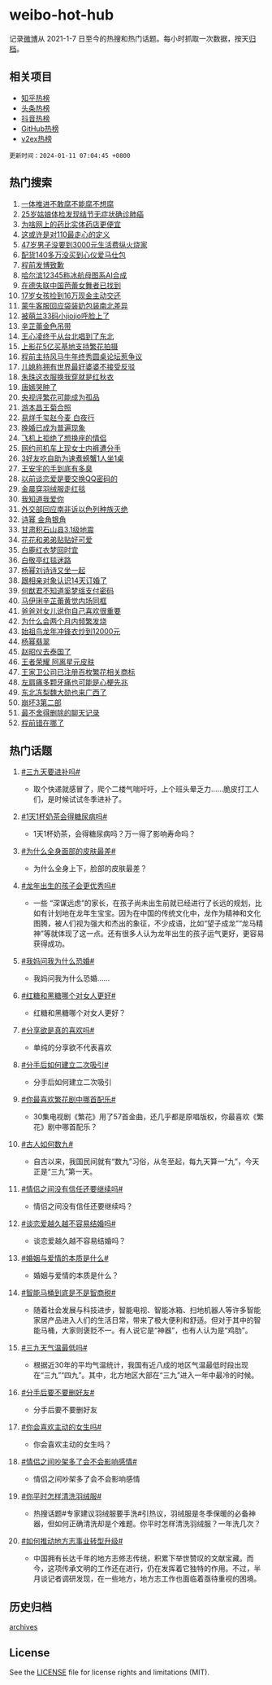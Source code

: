 # weibo-hot-hub

记录[微博](https://www.weibo.com)从 2021-1-7 日至今的热搜和热门话题。每小时抓取一次数据，按天[归档](archives)。

## 相关项目

- [知乎热榜](https://github.com/lonnyzhang423/zhihu-hot-hub)
- [头条热榜](https://github.com/lonnyzhang423/toutiao-hot-hub)
- [抖音热榜](https://github.com/lonnyzhang423/douyin-hot-hub)
- [GitHub热榜](https://github.com/lonnyzhang423/github-hot-hub)
- [v2ex热榜](https://github.com/lonnyzhang423/v2ex-hot-hub)


`更新时间：2024-01-11 07:04:45 +0800`

## 热门搜索

1. [一体推进不敢腐不能腐不想腐](https://m.weibo.cn/search?containerid=100103type%3D1%26t%3D10%26q%3D%23%E4%B8%80%E4%BD%93%E6%8E%A8%E8%BF%9B%E4%B8%8D%E6%95%A2%E8%85%90%E4%B8%8D%E8%83%BD%E8%85%90%E4%B8%8D%E6%83%B3%E8%85%90%23&stream_entry_id=51&isnewpage=1&extparam=seat%3D1%26q%3D%2523%25E4%25B8%2580%25E4%25BD%2593%25E6%258E%25A8%25E8%25BF%259B%25E4%25B8%258D%25E6%2595%25A2%25E8%2585%2590%25E4%25B8%258D%25E8%2583%25BD%25E8%2585%2590%25E4%25B8%258D%25E6%2583%25B3%25E8%2585%2590%2523%26cate%3D10103%26c_type%3D51%26stream_entry_id%3D51%26dgr%3D0%26pos%3D0%26filter_type%3Drealtimehot%26display_time%3D1704927884%26pre_seqid%3D1704927884069020861126)
1. [25岁姑娘体检发现结节无症状确诊肺癌](https://m.weibo.cn/search?containerid=100103type%3D1%26t%3D10%26q%3D%2325%E5%B2%81%E5%A7%91%E5%A8%98%E4%BD%93%E6%A3%80%E5%8F%91%E7%8E%B0%E7%BB%93%E8%8A%82%E6%97%A0%E7%97%87%E7%8A%B6%E7%A1%AE%E8%AF%8A%E8%82%BA%E7%99%8C%23&stream_entry_id=31&isnewpage=1&extparam=seat%3D1%26band_rank%3D1%26stream_entry_id%3D31%26pos%3D0%26lcate%3D5001%26realpos%3D1%26cate%3D5001%26q%3D%252325%25E5%25B2%2581%25E5%25A7%2591%25E5%25A8%2598%25E4%25BD%2593%25E6%25A3%2580%25E5%258F%2591%25E7%258E%25B0%25E7%25BB%2593%25E8%258A%2582%25E6%2597%25A0%25E7%2597%2587%25E7%258A%25B6%25E7%25A1%25AE%25E8%25AF%258A%25E8%2582%25BA%25E7%2599%258C%2523%26flag%3D2%26dgr%3D0%26c_type%3D31%26filter_type%3Drealtimehot%26display_time%3D1704927884%26pre_seqid%3D1704927884069020861126)
1. [为啥网上的药比实体药店更便宜](https://m.weibo.cn/search?containerid=100103type%3D1%26t%3D10%26q%3D%23%E4%B8%BA%E5%95%A5%E7%BD%91%E4%B8%8A%E7%9A%84%E8%8D%AF%E6%AF%94%E5%AE%9E%E4%BD%93%E8%8D%AF%E5%BA%97%E6%9B%B4%E4%BE%BF%E5%AE%9C%23&stream_entry_id=31&isnewpage=1&extparam=seat%3D1%26band_rank%3D2%26stream_entry_id%3D31%26pos%3D1%26lcate%3D5001%26realpos%3D2%26cate%3D5001%26q%3D%2523%25E4%25B8%25BA%25E5%2595%25A5%25E7%25BD%2591%25E4%25B8%258A%25E7%259A%2584%25E8%258D%25AF%25E6%25AF%2594%25E5%25AE%259E%25E4%25BD%2593%25E8%258D%25AF%25E5%25BA%2597%25E6%259B%25B4%25E4%25BE%25BF%25E5%25AE%259C%2523%26flag%3D2%26dgr%3D0%26c_type%3D31%26filter_type%3Drealtimehot%26display_time%3D1704927884%26pre_seqid%3D1704927884069020861126)
1. [这或许是对110最走心的定义](https://m.weibo.cn/search?containerid=100103type%3D1%26t%3D10%26q%3D%23%E8%BF%99%E6%88%96%E8%AE%B8%E6%98%AF%E5%AF%B9110%E6%9C%80%E8%B5%B0%E5%BF%83%E7%9A%84%E5%AE%9A%E4%B9%89%23&stream_entry_id=31&isnewpage=1&extparam=seat%3D1%26band_rank%3D3%26stream_entry_id%3D31%26pos%3D2%26lcate%3D5001%26realpos%3D3%26cate%3D5001%26q%3D%2523%25E8%25BF%2599%25E6%2588%2596%25E8%25AE%25B8%25E6%2598%25AF%25E5%25AF%25B9110%25E6%259C%2580%25E8%25B5%25B0%25E5%25BF%2583%25E7%259A%2584%25E5%25AE%259A%25E4%25B9%2589%2523%26flag%3D0%26dgr%3D0%26c_type%3D31%26filter_type%3Drealtimehot%26display_time%3D1704927884%26pre_seqid%3D1704927884069020861126)
1. [47岁男子没要到3000元生活费纵火烧家](https://m.weibo.cn/search?containerid=100103type%3D1%26t%3D10%26q%3D%2347%E5%B2%81%E7%94%B7%E5%AD%90%E6%B2%A1%E8%A6%81%E5%88%B03000%E5%85%83%E7%94%9F%E6%B4%BB%E8%B4%B9%E7%BA%B5%E7%81%AB%E7%83%A7%E5%AE%B6%23&stream_entry_id=31&isnewpage=1&extparam=seat%3D1%26band_rank%3D4%26stream_entry_id%3D31%26pos%3D3%26lcate%3D5001%26realpos%3D4%26cate%3D5001%26q%3D%252347%25E5%25B2%2581%25E7%2594%25B7%25E5%25AD%2590%25E6%25B2%25A1%25E8%25A6%2581%25E5%2588%25B03000%25E5%2585%2583%25E7%2594%259F%25E6%25B4%25BB%25E8%25B4%25B9%25E7%25BA%25B5%25E7%2581%25AB%25E7%2583%25A7%25E5%25AE%25B6%2523%26flag%3D2%26dgr%3D0%26c_type%3D31%26filter_type%3Drealtimehot%26display_time%3D1704927884%26pre_seqid%3D1704927884069020861126)
1. [配货140多万没买到心仪爱马仕包](https://m.weibo.cn/search?containerid=100103type%3D1%26t%3D10%26q%3D%23%E9%85%8D%E8%B4%A7140%E5%A4%9A%E4%B8%87%E6%B2%A1%E4%B9%B0%E5%88%B0%E5%BF%83%E4%BB%AA%E7%88%B1%E9%A9%AC%E4%BB%95%E5%8C%85%23&stream_entry_id=31&isnewpage=1&extparam=seat%3D1%26band_rank%3D5%26stream_entry_id%3D31%26pos%3D4%26lcate%3D5001%26realpos%3D5%26cate%3D5001%26q%3D%2523%25E9%2585%258D%25E8%25B4%25A7140%25E5%25A4%259A%25E4%25B8%2587%25E6%25B2%25A1%25E4%25B9%25B0%25E5%2588%25B0%25E5%25BF%2583%25E4%25BB%25AA%25E7%2588%25B1%25E9%25A9%25AC%25E4%25BB%2595%25E5%258C%2585%2523%26flag%3D2%26dgr%3D0%26c_type%3D31%26filter_type%3Drealtimehot%26display_time%3D1704927884%26pre_seqid%3D1704927884069020861126)
1. [程前发博致歉](https://m.weibo.cn/search?containerid=100103type%3D1%26t%3D10%26q%3D%23%E7%A8%8B%E5%89%8D%E5%8F%91%E5%8D%9A%E8%87%B4%E6%AD%89%23&stream_entry_id=31&isnewpage=1&extparam=seat%3D1%26band_rank%3D6%26stream_entry_id%3D31%26pos%3D5%26lcate%3D5001%26realpos%3D6%26cate%3D5001%26q%3D%2523%25E7%25A8%258B%25E5%2589%258D%25E5%258F%2591%25E5%258D%259A%25E8%2587%25B4%25E6%25AD%2589%2523%26flag%3D2%26dgr%3D0%26c_type%3D31%26filter_type%3Drealtimehot%26display_time%3D1704927884%26pre_seqid%3D1704927884069020861126)
1. [哈尔滨12345称冰航母图系AI合成](https://m.weibo.cn/search?containerid=100103type%3D1%26t%3D10%26q%3D%23%E5%93%88%E5%B0%94%E6%BB%A812345%E7%A7%B0%E5%86%B0%E8%88%AA%E6%AF%8D%E5%9B%BE%E7%B3%BBAI%E5%90%88%E6%88%90%23&stream_entry_id=31&isnewpage=1&extparam=seat%3D1%26band_rank%3D7%26is_ad_pos%3D1%26pos%3D6%26lcate%3D5001%26c_type%3D31%26cate%3D5001%26adid%3D218612%26stream_entry_id%3D31%26dgr%3D0%26q%3D%2523%25E5%2593%2588%25E5%25B0%2594%25E6%25BB%25A812345%25E7%25A7%25B0%25E5%2586%25B0%25E8%2588%25AA%25E6%25AF%258D%25E5%259B%25BE%25E7%25B3%25BBAI%25E5%2590%2588%25E6%2588%2590%2523%26filter_type%3Drealtimehot%26display_time%3D1704927884%26pre_seqid%3D1704927884069020861126)
1. [在德失联中国芭蕾女舞者已找到](https://m.weibo.cn/search?containerid=100103type%3D1%26t%3D10%26q%3D%23%E5%9C%A8%E5%BE%B7%E5%A4%B1%E8%81%94%E4%B8%AD%E5%9B%BD%E8%8A%AD%E8%95%BE%E5%A5%B3%E8%88%9E%E8%80%85%E5%B7%B2%E6%89%BE%E5%88%B0%23&stream_entry_id=31&isnewpage=1&extparam=seat%3D1%26band_rank%3D7%26stream_entry_id%3D31%26pos%3D7%26lcate%3D5001%26realpos%3D7%26cate%3D5001%26q%3D%2523%25E5%259C%25A8%25E5%25BE%25B7%25E5%25A4%25B1%25E8%2581%2594%25E4%25B8%25AD%25E5%259B%25BD%25E8%258A%25AD%25E8%2595%25BE%25E5%25A5%25B3%25E8%2588%259E%25E8%2580%2585%25E5%25B7%25B2%25E6%2589%25BE%25E5%2588%25B0%2523%26flag%3D2%26dgr%3D0%26c_type%3D31%26filter_type%3Drealtimehot%26display_time%3D1704927884%26pre_seqid%3D1704927884069020861126)
1. [17岁女孩捡到16万现金主动交还](https://m.weibo.cn/search?containerid=100103type%3D1%26t%3D10%26q%3D%2317%E5%B2%81%E5%A5%B3%E5%AD%A9%E6%8D%A1%E5%88%B016%E4%B8%87%E7%8E%B0%E9%87%91%E4%B8%BB%E5%8A%A8%E4%BA%A4%E8%BF%98%23&stream_entry_id=31&isnewpage=1&extparam=seat%3D1%26band_rank%3D8%26stream_entry_id%3D31%26pos%3D8%26lcate%3D5001%26realpos%3D8%26cate%3D5001%26q%3D%252317%25E5%25B2%2581%25E5%25A5%25B3%25E5%25AD%25A9%25E6%258D%25A1%25E5%2588%25B016%25E4%25B8%2587%25E7%258E%25B0%25E9%2587%2591%25E4%25B8%25BB%25E5%258A%25A8%25E4%25BA%25A4%25E8%25BF%2598%2523%26flag%3D32768%26dgr%3D0%26c_type%3D31%26filter_type%3Drealtimehot%26display_time%3D1704927884%26pre_seqid%3D1704927884069020861126)
1. [蒙牛客服回应袋装奶包装南北差异](https://m.weibo.cn/search?containerid=100103type%3D1%26t%3D10%26q%3D%23%E8%92%99%E7%89%9B%E5%AE%A2%E6%9C%8D%E5%9B%9E%E5%BA%94%E8%A2%8B%E8%A3%85%E5%A5%B6%E5%8C%85%E8%A3%85%E5%8D%97%E5%8C%97%E5%B7%AE%E5%BC%82%23&stream_entry_id=31&isnewpage=1&extparam=seat%3D1%26band_rank%3D9%26stream_entry_id%3D31%26pos%3D9%26lcate%3D5001%26realpos%3D9%26cate%3D5001%26q%3D%2523%25E8%2592%2599%25E7%2589%259B%25E5%25AE%25A2%25E6%259C%258D%25E5%259B%259E%25E5%25BA%2594%25E8%25A2%258B%25E8%25A3%2585%25E5%25A5%25B6%25E5%258C%2585%25E8%25A3%2585%25E5%258D%2597%25E5%258C%2597%25E5%25B7%25AE%25E5%25BC%2582%2523%26flag%3D2%26dgr%3D0%26c_type%3D31%26filter_type%3Drealtimehot%26display_time%3D1704927884%26pre_seqid%3D1704927884069020861126)
1. [被萌兰33码小jiojio呼脸上了](https://m.weibo.cn/search?containerid=100103type%3D1%26t%3D10%26q%3D%23%E8%A2%AB%E8%90%8C%E5%85%B033%E7%A0%81%E5%B0%8Fjiojio%E5%91%BC%E8%84%B8%E4%B8%8A%E4%BA%86%23&stream_entry_id=31&isnewpage=1&extparam=seat%3D1%26band_rank%3D10%26stream_entry_id%3D31%26pos%3D10%26lcate%3D5001%26realpos%3D10%26cate%3D5001%26q%3D%2523%25E8%25A2%25AB%25E8%2590%258C%25E5%2585%25B033%25E7%25A0%2581%25E5%25B0%258Fjiojio%25E5%2591%25BC%25E8%2584%25B8%25E4%25B8%258A%25E4%25BA%2586%2523%26flag%3D32768%26dgr%3D0%26c_type%3D31%26filter_type%3Drealtimehot%26display_time%3D1704927884%26pre_seqid%3D1704927884069020861126)
1. [辛芷蕾金色吊带](https://m.weibo.cn/search?containerid=100103type%3D1%26t%3D10%26q%3D%23%E8%BE%9B%E8%8A%B7%E8%95%BE%E9%87%91%E8%89%B2%E5%90%8A%E5%B8%A6%23&stream_entry_id=31&isnewpage=1&extparam=seat%3D1%26band_rank%3D11%26stream_entry_id%3D31%26pos%3D11%26lcate%3D5001%26realpos%3D11%26cate%3D5001%26q%3D%2523%25E8%25BE%259B%25E8%258A%25B7%25E8%2595%25BE%25E9%2587%2591%25E8%2589%25B2%25E5%2590%258A%25E5%25B8%25A6%2523%26flag%3D2%26dgr%3D0%26c_type%3D31%26filter_type%3Drealtimehot%26display_time%3D1704927884%26pre_seqid%3D1704927884069020861126)
1. [王心凌终于从台北唱到了东北](https://m.weibo.cn/search?containerid=100103type%3D1%26t%3D10%26q%3D%23%E7%8E%8B%E5%BF%83%E5%87%8C%E7%BB%88%E4%BA%8E%E4%BB%8E%E5%8F%B0%E5%8C%97%E5%94%B1%E5%88%B0%E4%BA%86%E4%B8%9C%E5%8C%97%23&stream_entry_id=31&isnewpage=1&extparam=seat%3D1%26band_rank%3D12%26stream_entry_id%3D31%26pos%3D12%26lcate%3D5001%26realpos%3D12%26cate%3D5001%26q%3D%2523%25E7%258E%258B%25E5%25BF%2583%25E5%2587%258C%25E7%25BB%2588%25E4%25BA%258E%25E4%25BB%258E%25E5%258F%25B0%25E5%258C%2597%25E5%2594%25B1%25E5%2588%25B0%25E4%25BA%2586%25E4%25B8%259C%25E5%258C%2597%2523%26flag%3D2%26dgr%3D0%26c_type%3D31%26filter_type%3Drealtimehot%26display_time%3D1704927884%26pre_seqid%3D1704927884069020861126)
1. [上影花5亿买基地支持繁花拍摄](https://m.weibo.cn/search?containerid=100103type%3D1%26t%3D10%26q%3D%23%E4%B8%8A%E5%BD%B1%E8%8A%B15%E4%BA%BF%E4%B9%B0%E5%9F%BA%E5%9C%B0%E6%94%AF%E6%8C%81%E7%B9%81%E8%8A%B1%E6%8B%8D%E6%91%84%23&stream_entry_id=31&isnewpage=1&extparam=seat%3D1%26band_rank%3D13%26stream_entry_id%3D31%26pos%3D13%26lcate%3D5001%26realpos%3D13%26cate%3D5001%26q%3D%2523%25E4%25B8%258A%25E5%25BD%25B1%25E8%258A%25B15%25E4%25BA%25BF%25E4%25B9%25B0%25E5%259F%25BA%25E5%259C%25B0%25E6%2594%25AF%25E6%258C%2581%25E7%25B9%2581%25E8%258A%25B1%25E6%258B%258D%25E6%2591%2584%2523%26flag%3D2%26dgr%3D0%26c_type%3D31%26filter_type%3Drealtimehot%26display_time%3D1704927884%26pre_seqid%3D1704927884069020861126)
1. [程前主持风马牛年终秀圆桌论坛惹争议](https://m.weibo.cn/search?containerid=100103type%3D1%26t%3D10%26q%3D%23%E7%A8%8B%E5%89%8D%E4%B8%BB%E6%8C%81%E9%A3%8E%E9%A9%AC%E7%89%9B%E5%B9%B4%E7%BB%88%E7%A7%80%E5%9C%86%E6%A1%8C%E8%AE%BA%E5%9D%9B%E6%83%B9%E4%BA%89%E8%AE%AE%23&stream_entry_id=31&isnewpage=1&extparam=seat%3D1%26band_rank%3D14%26stream_entry_id%3D31%26pos%3D14%26lcate%3D5001%26realpos%3D14%26cate%3D5001%26q%3D%2523%25E7%25A8%258B%25E5%2589%258D%25E4%25B8%25BB%25E6%258C%2581%25E9%25A3%258E%25E9%25A9%25AC%25E7%2589%259B%25E5%25B9%25B4%25E7%25BB%2588%25E7%25A7%2580%25E5%259C%2586%25E6%25A1%258C%25E8%25AE%25BA%25E5%259D%259B%25E6%2583%25B9%25E4%25BA%2589%25E8%25AE%25AE%2523%26flag%3D0%26dgr%3D0%26c_type%3D31%26filter_type%3Drealtimehot%26display_time%3D1704927884%26pre_seqid%3D1704927884069020861126)
1. [儿媳称拥有世界最好婆婆不接受反驳](https://m.weibo.cn/search?containerid=100103type%3D1%26t%3D10%26q%3D%23%E5%84%BF%E5%AA%B3%E7%A7%B0%E6%8B%A5%E6%9C%89%E4%B8%96%E7%95%8C%E6%9C%80%E5%A5%BD%E5%A9%86%E5%A9%86%E4%B8%8D%E6%8E%A5%E5%8F%97%E5%8F%8D%E9%A9%B3%23&stream_entry_id=31&isnewpage=1&extparam=seat%3D1%26band_rank%3D15%26stream_entry_id%3D31%26pos%3D15%26lcate%3D5001%26realpos%3D15%26cate%3D5001%26q%3D%2523%25E5%2584%25BF%25E5%25AA%25B3%25E7%25A7%25B0%25E6%258B%25A5%25E6%259C%2589%25E4%25B8%2596%25E7%2595%258C%25E6%259C%2580%25E5%25A5%25BD%25E5%25A9%2586%25E5%25A9%2586%25E4%25B8%258D%25E6%258E%25A5%25E5%258F%2597%25E5%258F%258D%25E9%25A9%25B3%2523%26flag%3D0%26dgr%3D0%26c_type%3D31%26filter_type%3Drealtimehot%26display_time%3D1704927884%26pre_seqid%3D1704927884069020861126)
1. [朱珠这衣服换我穿就是红秋衣](https://m.weibo.cn/search?containerid=100103type%3D1%26t%3D10%26q%3D%E6%9C%B1%E7%8F%A0%E8%BF%99%E8%A1%A3%E6%9C%8D%E6%8D%A2%E6%88%91%E7%A9%BF%E5%B0%B1%E6%98%AF%E7%BA%A2%E7%A7%8B%E8%A1%A3&stream_entry_id=31&isnewpage=1&extparam=seat%3D1%26band_rank%3D16%26stream_entry_id%3D31%26pos%3D16%26lcate%3D5001%26realpos%3D16%26cate%3D5001%26q%3D%25E6%259C%25B1%25E7%258F%25A0%25E8%25BF%2599%25E8%25A1%25A3%25E6%259C%258D%25E6%258D%25A2%25E6%2588%2591%25E7%25A9%25BF%25E5%25B0%25B1%25E6%2598%25AF%25E7%25BA%25A2%25E7%25A7%258B%25E8%25A1%25A3%26flag%3D2%26dgr%3D0%26c_type%3D31%26filter_type%3Drealtimehot%26display_time%3D1704927884%26pre_seqid%3D1704927884069020861126)
1. [唐嫣哭肿了](https://m.weibo.cn/search?containerid=100103type%3D1%26t%3D10%26q%3D%23%E5%94%90%E5%AB%A3%E5%93%AD%E8%82%BF%E4%BA%86%23&stream_entry_id=31&isnewpage=1&extparam=seat%3D1%26band_rank%3D17%26stream_entry_id%3D31%26pos%3D17%26lcate%3D5001%26realpos%3D17%26cate%3D5001%26q%3D%2523%25E5%2594%2590%25E5%25AB%25A3%25E5%2593%25AD%25E8%2582%25BF%25E4%25BA%2586%2523%26flag%3D0%26dgr%3D0%26c_type%3D31%26filter_type%3Drealtimehot%26display_time%3D1704927884%26pre_seqid%3D1704927884069020861126)
1. [央视评繁花可能成为孤品](https://m.weibo.cn/search?containerid=100103type%3D1%26t%3D10%26q%3D%23%E5%A4%AE%E8%A7%86%E8%AF%84%E7%B9%81%E8%8A%B1%E5%8F%AF%E8%83%BD%E6%88%90%E4%B8%BA%E5%AD%A4%E5%93%81%23&stream_entry_id=31&isnewpage=1&extparam=seat%3D1%26band_rank%3D18%26stream_entry_id%3D31%26pos%3D18%26lcate%3D5001%26realpos%3D18%26cate%3D5001%26q%3D%2523%25E5%25A4%25AE%25E8%25A7%2586%25E8%25AF%2584%25E7%25B9%2581%25E8%258A%25B1%25E5%258F%25AF%25E8%2583%25BD%25E6%2588%2590%25E4%25B8%25BA%25E5%25AD%25A4%25E5%2593%2581%2523%26flag%3D0%26dgr%3D0%26c_type%3D31%26filter_type%3Drealtimehot%26display_time%3D1704927884%26pre_seqid%3D1704927884069020861126)
1. [游本昌王菊合照](https://m.weibo.cn/search?containerid=100103type%3D1%26t%3D10%26q%3D%23%E6%B8%B8%E6%9C%AC%E6%98%8C%E7%8E%8B%E8%8F%8A%E5%90%88%E7%85%A7%23&stream_entry_id=31&isnewpage=1&extparam=seat%3D1%26band_rank%3D19%26stream_entry_id%3D31%26pos%3D19%26lcate%3D5001%26realpos%3D19%26cate%3D5001%26q%3D%2523%25E6%25B8%25B8%25E6%259C%25AC%25E6%2598%258C%25E7%258E%258B%25E8%258F%258A%25E5%2590%2588%25E7%2585%25A7%2523%26flag%3D0%26dgr%3D0%26c_type%3D31%26filter_type%3Drealtimehot%26display_time%3D1704927884%26pre_seqid%3D1704927884069020861126)
1. [易烊千玺赵今麦 白夜行](https://m.weibo.cn/search?containerid=100103type%3D1%26t%3D10%26q%3D%E6%98%93%E7%83%8A%E5%8D%83%E7%8E%BA%E8%B5%B5%E4%BB%8A%E9%BA%A6+%E7%99%BD%E5%A4%9C%E8%A1%8C&stream_entry_id=31&isnewpage=1&extparam=seat%3D1%26band_rank%3D20%26stream_entry_id%3D31%26pos%3D20%26lcate%3D5001%26realpos%3D20%26cate%3D5001%26q%3D%25E6%2598%2593%25E7%2583%258A%25E5%258D%2583%25E7%258E%25BA%25E8%25B5%25B5%25E4%25BB%258A%25E9%25BA%25A6%2520%25E7%2599%25BD%25E5%25A4%259C%25E8%25A1%258C%26flag%3D0%26dgr%3D0%26c_type%3D31%26filter_type%3Drealtimehot%26display_time%3D1704927884%26pre_seqid%3D1704927884069020861126)
1. [晚婚已成为普遍现象](https://m.weibo.cn/search?containerid=100103type%3D1%26t%3D10%26q%3D%23%E6%99%9A%E5%A9%9A%E5%B7%B2%E6%88%90%E4%B8%BA%E6%99%AE%E9%81%8D%E7%8E%B0%E8%B1%A1%23&stream_entry_id=31&isnewpage=1&extparam=seat%3D1%26band_rank%3D21%26stream_entry_id%3D31%26pos%3D21%26lcate%3D5001%26realpos%3D21%26cate%3D5001%26q%3D%2523%25E6%2599%259A%25E5%25A9%259A%25E5%25B7%25B2%25E6%2588%2590%25E4%25B8%25BA%25E6%2599%25AE%25E9%2581%258D%25E7%258E%25B0%25E8%25B1%25A1%2523%26flag%3D2%26dgr%3D0%26c_type%3D31%26filter_type%3Drealtimehot%26display_time%3D1704927884%26pre_seqid%3D1704927884069020861126)
1. [飞机上拒绝了想换座的情侣](https://m.weibo.cn/search?containerid=100103type%3D1%26t%3D10%26q%3D%23%E9%A3%9E%E6%9C%BA%E4%B8%8A%E6%8B%92%E7%BB%9D%E4%BA%86%E6%83%B3%E6%8D%A2%E5%BA%A7%E7%9A%84%E6%83%85%E4%BE%A3%23&stream_entry_id=31&isnewpage=1&extparam=seat%3D1%26band_rank%3D22%26stream_entry_id%3D31%26pos%3D22%26lcate%3D5001%26realpos%3D22%26cate%3D5001%26q%3D%2523%25E9%25A3%259E%25E6%259C%25BA%25E4%25B8%258A%25E6%258B%2592%25E7%25BB%259D%25E4%25BA%2586%25E6%2583%25B3%25E6%258D%25A2%25E5%25BA%25A7%25E7%259A%2584%25E6%2583%2585%25E4%25BE%25A3%2523%26flag%3D0%26dgr%3D0%26c_type%3D31%26filter_type%3Drealtimehot%26display_time%3D1704927884%26pre_seqid%3D1704927884069020861126)
1. [网约司机车上现女士内裤遭分手](https://m.weibo.cn/search?containerid=100103type%3D1%26t%3D10%26q%3D%23%E7%BD%91%E7%BA%A6%E5%8F%B8%E6%9C%BA%E8%BD%A6%E4%B8%8A%E7%8E%B0%E5%A5%B3%E5%A3%AB%E5%86%85%E8%A3%A4%E9%81%AD%E5%88%86%E6%89%8B%23&stream_entry_id=31&isnewpage=1&extparam=seat%3D1%26band_rank%3D23%26stream_entry_id%3D31%26pos%3D23%26lcate%3D5001%26realpos%3D23%26cate%3D5001%26q%3D%2523%25E7%25BD%2591%25E7%25BA%25A6%25E5%258F%25B8%25E6%259C%25BA%25E8%25BD%25A6%25E4%25B8%258A%25E7%258E%25B0%25E5%25A5%25B3%25E5%25A3%25AB%25E5%2586%2585%25E8%25A3%25A4%25E9%2581%25AD%25E5%2588%2586%25E6%2589%258B%2523%26flag%3D0%26dgr%3D0%26c_type%3D31%26filter_type%3Drealtimehot%26display_time%3D1704927884%26pre_seqid%3D1704927884069020861126)
1. [3好友吃自助为速煮螃蟹1人坐1桌](https://m.weibo.cn/search?containerid=100103type%3D1%26t%3D10%26q%3D%233%E5%A5%BD%E5%8F%8B%E5%90%83%E8%87%AA%E5%8A%A9%E4%B8%BA%E9%80%9F%E7%85%AE%E8%9E%83%E8%9F%B91%E4%BA%BA%E5%9D%901%E6%A1%8C%23&stream_entry_id=31&isnewpage=1&extparam=seat%3D1%26band_rank%3D24%26stream_entry_id%3D31%26pos%3D24%26lcate%3D5001%26realpos%3D24%26cate%3D5001%26q%3D%25233%25E5%25A5%25BD%25E5%258F%258B%25E5%2590%2583%25E8%2587%25AA%25E5%258A%25A9%25E4%25B8%25BA%25E9%2580%259F%25E7%2585%25AE%25E8%259E%2583%25E8%259F%25B91%25E4%25BA%25BA%25E5%259D%25901%25E6%25A1%258C%2523%26flag%3D0%26dgr%3D0%26c_type%3D31%26filter_type%3Drealtimehot%26display_time%3D1704927884%26pre_seqid%3D1704927884069020861126)
1. [王安宇的手到底有多臭](https://m.weibo.cn/search?containerid=100103type%3D1%26t%3D10%26q%3D%E7%8E%8B%E5%AE%89%E5%AE%87%E7%9A%84%E6%89%8B%E5%88%B0%E5%BA%95%E6%9C%89%E5%A4%9A%E8%87%AD&stream_entry_id=31&isnewpage=1&extparam=seat%3D1%26band_rank%3D25%26stream_entry_id%3D31%26pos%3D25%26lcate%3D5001%26realpos%3D25%26cate%3D5001%26q%3D%25E7%258E%258B%25E5%25AE%2589%25E5%25AE%2587%25E7%259A%2584%25E6%2589%258B%25E5%2588%25B0%25E5%25BA%2595%25E6%259C%2589%25E5%25A4%259A%25E8%2587%25AD%26flag%3D0%26dgr%3D0%26c_type%3D31%26filter_type%3Drealtimehot%26display_time%3D1704927884%26pre_seqid%3D1704927884069020861126)
1. [以前谈恋爱是要交换QQ密码的](https://m.weibo.cn/search?containerid=100103type%3D1%26t%3D10%26q%3D%E4%BB%A5%E5%89%8D%E8%B0%88%E6%81%8B%E7%88%B1%E6%98%AF%E8%A6%81%E4%BA%A4%E6%8D%A2QQ%E5%AF%86%E7%A0%81%E7%9A%84&stream_entry_id=31&isnewpage=1&extparam=seat%3D1%26band_rank%3D26%26stream_entry_id%3D31%26pos%3D26%26lcate%3D5001%26realpos%3D26%26cate%3D5001%26q%3D%25E4%25BB%25A5%25E5%2589%258D%25E8%25B0%2588%25E6%2581%258B%25E7%2588%25B1%25E6%2598%25AF%25E8%25A6%2581%25E4%25BA%25A4%25E6%258D%25A2QQ%25E5%25AF%2586%25E7%25A0%2581%25E7%259A%2584%26flag%3D0%26dgr%3D0%26c_type%3D31%26filter_type%3Drealtimehot%26display_time%3D1704927884%26pre_seqid%3D1704927884069020861126)
1. [金晨穿羽绒服走红毯](https://m.weibo.cn/search?containerid=100103type%3D1%26t%3D10%26q%3D%23%E9%87%91%E6%99%A8%E7%A9%BF%E7%BE%BD%E7%BB%92%E6%9C%8D%E8%B5%B0%E7%BA%A2%E6%AF%AF%23&stream_entry_id=31&isnewpage=1&extparam=seat%3D1%26band_rank%3D27%26stream_entry_id%3D31%26pos%3D27%26lcate%3D5001%26realpos%3D27%26cate%3D5001%26q%3D%2523%25E9%2587%2591%25E6%2599%25A8%25E7%25A9%25BF%25E7%25BE%25BD%25E7%25BB%2592%25E6%259C%258D%25E8%25B5%25B0%25E7%25BA%25A2%25E6%25AF%25AF%2523%26flag%3D0%26dgr%3D0%26c_type%3D31%26filter_type%3Drealtimehot%26display_time%3D1704927884%26pre_seqid%3D1704927884069020861126)
1. [我知道我爱你](https://m.weibo.cn/search?containerid=100103type%3D1%26t%3D10%26q%3D%E6%88%91%E7%9F%A5%E9%81%93%E6%88%91%E7%88%B1%E4%BD%A0&stream_entry_id=31&isnewpage=1&extparam=seat%3D1%26band_rank%3D28%26stream_entry_id%3D31%26pos%3D28%26lcate%3D5001%26realpos%3D28%26cate%3D5001%26q%3D%25E6%2588%2591%25E7%259F%25A5%25E9%2581%2593%25E6%2588%2591%25E7%2588%25B1%25E4%25BD%25A0%26flag%3D0%26dgr%3D0%26c_type%3D31%26filter_type%3Drealtimehot%26display_time%3D1704927884%26pre_seqid%3D1704927884069020861126)
1. [外交部回应南非诉以色列种族灭绝](https://m.weibo.cn/search?containerid=100103type%3D1%26t%3D10%26q%3D%23%E5%A4%96%E4%BA%A4%E9%83%A8%E5%9B%9E%E5%BA%94%E5%8D%97%E9%9D%9E%E8%AF%89%E4%BB%A5%E8%89%B2%E5%88%97%E7%A7%8D%E6%97%8F%E7%81%AD%E7%BB%9D%23&stream_entry_id=31&isnewpage=1&extparam=seat%3D1%26band_rank%3D29%26stream_entry_id%3D31%26pos%3D29%26lcate%3D5001%26realpos%3D29%26cate%3D5001%26q%3D%2523%25E5%25A4%2596%25E4%25BA%25A4%25E9%2583%25A8%25E5%259B%259E%25E5%25BA%2594%25E5%258D%2597%25E9%259D%259E%25E8%25AF%2589%25E4%25BB%25A5%25E8%2589%25B2%25E5%2588%2597%25E7%25A7%258D%25E6%2597%258F%25E7%2581%25AD%25E7%25BB%259D%2523%26flag%3D0%26dgr%3D0%26c_type%3D31%26filter_type%3Drealtimehot%26display_time%3D1704927884%26pre_seqid%3D1704927884069020861126)
1. [诗幂 金角银角](https://m.weibo.cn/search?containerid=100103type%3D1%26t%3D10%26q%3D%E8%AF%97%E5%B9%82+%E9%87%91%E8%A7%92%E9%93%B6%E8%A7%92&stream_entry_id=31&isnewpage=1&extparam=seat%3D1%26band_rank%3D30%26stream_entry_id%3D31%26pos%3D30%26lcate%3D5001%26realpos%3D30%26cate%3D5001%26q%3D%25E8%25AF%2597%25E5%25B9%2582%2520%25E9%2587%2591%25E8%25A7%2592%25E9%2593%25B6%25E8%25A7%2592%26flag%3D0%26dgr%3D0%26c_type%3D31%26filter_type%3Drealtimehot%26display_time%3D1704927884%26pre_seqid%3D1704927884069020861126)
1. [甘肃积石山县3.1级地震](https://m.weibo.cn/search?containerid=100103type%3D1%26t%3D10%26q%3D%E7%94%98%E8%82%83%E7%A7%AF%E7%9F%B3%E5%B1%B1%E5%8E%BF3.1%E7%BA%A7%E5%9C%B0%E9%9C%87&stream_entry_id=31&isnewpage=1&extparam=seat%3D1%26band_rank%3D31%26stream_entry_id%3D31%26pos%3D31%26lcate%3D5001%26realpos%3D31%26cate%3D5001%26q%3D%25E7%2594%2598%25E8%2582%2583%25E7%25A7%25AF%25E7%259F%25B3%25E5%25B1%25B1%25E5%258E%25BF3.1%25E7%25BA%25A7%25E5%259C%25B0%25E9%259C%2587%26flag%3D0%26dgr%3D0%26c_type%3D31%26filter_type%3Drealtimehot%26display_time%3D1704927884%26pre_seqid%3D1704927884069020861126)
1. [花花和弟弟贴贴好可爱](https://m.weibo.cn/search?containerid=100103type%3D1%26t%3D10%26q%3D%23%E8%8A%B1%E8%8A%B1%E5%92%8C%E5%BC%9F%E5%BC%9F%E8%B4%B4%E8%B4%B4%E5%A5%BD%E5%8F%AF%E7%88%B1%23&stream_entry_id=31&isnewpage=1&extparam=seat%3D1%26band_rank%3D32%26stream_entry_id%3D31%26pos%3D32%26lcate%3D5001%26realpos%3D32%26cate%3D5001%26q%3D%2523%25E8%258A%25B1%25E8%258A%25B1%25E5%2592%258C%25E5%25BC%259F%25E5%25BC%259F%25E8%25B4%25B4%25E8%25B4%25B4%25E5%25A5%25BD%25E5%258F%25AF%25E7%2588%25B1%2523%26flag%3D32768%26dgr%3D0%26c_type%3D31%26filter_type%3Drealtimehot%26display_time%3D1704927884%26pre_seqid%3D1704927884069020861126)
1. [白鹿红衣梦回时宜](https://m.weibo.cn/search?containerid=100103type%3D1%26t%3D10%26q%3D%23%E7%99%BD%E9%B9%BF%E7%BA%A2%E8%A1%A3%E6%A2%A6%E5%9B%9E%E6%97%B6%E5%AE%9C%23&stream_entry_id=31&isnewpage=1&extparam=seat%3D1%26band_rank%3D33%26stream_entry_id%3D31%26pos%3D33%26lcate%3D5001%26realpos%3D33%26cate%3D5001%26q%3D%2523%25E7%2599%25BD%25E9%25B9%25BF%25E7%25BA%25A2%25E8%25A1%25A3%25E6%25A2%25A6%25E5%259B%259E%25E6%2597%25B6%25E5%25AE%259C%2523%26flag%3D0%26dgr%3D0%26c_type%3D31%26filter_type%3Drealtimehot%26display_time%3D1704927884%26pre_seqid%3D1704927884069020861126)
1. [白敬亭红毯迷路](https://m.weibo.cn/search?containerid=100103type%3D1%26t%3D10%26q%3D%23%E7%99%BD%E6%95%AC%E4%BA%AD%E7%BA%A2%E6%AF%AF%E8%BF%B7%E8%B7%AF%23&stream_entry_id=31&isnewpage=1&extparam=seat%3D1%26band_rank%3D34%26stream_entry_id%3D31%26pos%3D34%26lcate%3D5001%26realpos%3D34%26cate%3D5001%26q%3D%2523%25E7%2599%25BD%25E6%2595%25AC%25E4%25BA%25AD%25E7%25BA%25A2%25E6%25AF%25AF%25E8%25BF%25B7%25E8%25B7%25AF%2523%26flag%3D0%26dgr%3D0%26c_type%3D31%26filter_type%3Drealtimehot%26display_time%3D1704927884%26pre_seqid%3D1704927884069020861126)
1. [杨幂刘诗诗又坐一起](https://m.weibo.cn/search?containerid=100103type%3D1%26t%3D10%26q%3D%23%E6%9D%A8%E5%B9%82%E5%88%98%E8%AF%97%E8%AF%97%E5%8F%88%E5%9D%90%E4%B8%80%E8%B5%B7%23&stream_entry_id=31&isnewpage=1&extparam=seat%3D1%26band_rank%3D35%26stream_entry_id%3D31%26pos%3D35%26lcate%3D5001%26realpos%3D35%26cate%3D5001%26q%3D%2523%25E6%259D%25A8%25E5%25B9%2582%25E5%2588%2598%25E8%25AF%2597%25E8%25AF%2597%25E5%258F%2588%25E5%259D%2590%25E4%25B8%2580%25E8%25B5%25B7%2523%26flag%3D0%26dgr%3D0%26c_type%3D31%26filter_type%3Drealtimehot%26display_time%3D1704927884%26pre_seqid%3D1704927884069020861126)
1. [跟相亲对象认识14天订婚了](https://m.weibo.cn/search?containerid=100103type%3D1%26t%3D10%26q%3D%E8%B7%9F%E7%9B%B8%E4%BA%B2%E5%AF%B9%E8%B1%A1%E8%AE%A4%E8%AF%8614%E5%A4%A9%E8%AE%A2%E5%A9%9A%E4%BA%86&stream_entry_id=31&isnewpage=1&extparam=seat%3D1%26band_rank%3D36%26stream_entry_id%3D31%26pos%3D36%26lcate%3D5001%26realpos%3D36%26cate%3D5001%26q%3D%25E8%25B7%259F%25E7%259B%25B8%25E4%25BA%25B2%25E5%25AF%25B9%25E8%25B1%25A1%25E8%25AE%25A4%25E8%25AF%258614%25E5%25A4%25A9%25E8%25AE%25A2%25E5%25A9%259A%25E4%25BA%2586%26flag%3D0%26dgr%3D0%26c_type%3D31%26filter_type%3Drealtimehot%26display_time%3D1704927884%26pre_seqid%3D1704927884069020861126)
1. [何猷君不知道奚梦瑶支付密码](https://m.weibo.cn/search?containerid=100103type%3D1%26t%3D10%26q%3D%23%E4%BD%95%E7%8C%B7%E5%90%9B%E4%B8%8D%E7%9F%A5%E9%81%93%E5%A5%9A%E6%A2%A6%E7%91%B6%E6%94%AF%E4%BB%98%E5%AF%86%E7%A0%81%23&stream_entry_id=31&isnewpage=1&extparam=seat%3D1%26band_rank%3D37%26stream_entry_id%3D31%26pos%3D37%26lcate%3D5001%26realpos%3D37%26cate%3D5001%26q%3D%2523%25E4%25BD%2595%25E7%258C%25B7%25E5%2590%259B%25E4%25B8%258D%25E7%259F%25A5%25E9%2581%2593%25E5%25A5%259A%25E6%25A2%25A6%25E7%2591%25B6%25E6%2594%25AF%25E4%25BB%2598%25E5%25AF%2586%25E7%25A0%2581%2523%26flag%3D0%26dgr%3D0%26c_type%3D31%26filter_type%3Drealtimehot%26display_time%3D1704927884%26pre_seqid%3D1704927884069020861126)
1. [马伊琍辛芷蕾黄觉内场同框](https://m.weibo.cn/search?containerid=100103type%3D1%26t%3D10%26q%3D%23%E9%A9%AC%E4%BC%8A%E7%90%8D%E8%BE%9B%E8%8A%B7%E8%95%BE%E9%BB%84%E8%A7%89%E5%86%85%E5%9C%BA%E5%90%8C%E6%A1%86%23&stream_entry_id=31&isnewpage=1&extparam=seat%3D1%26band_rank%3D38%26stream_entry_id%3D31%26pos%3D38%26lcate%3D5001%26realpos%3D38%26cate%3D5001%26q%3D%2523%25E9%25A9%25AC%25E4%25BC%258A%25E7%2590%258D%25E8%25BE%259B%25E8%258A%25B7%25E8%2595%25BE%25E9%25BB%2584%25E8%25A7%2589%25E5%2586%2585%25E5%259C%25BA%25E5%2590%258C%25E6%25A1%2586%2523%26flag%3D0%26dgr%3D0%26c_type%3D31%26filter_type%3Drealtimehot%26display_time%3D1704927884%26pre_seqid%3D1704927884069020861126)
1. [爸爸对女儿说你自己喜欢很重要](https://m.weibo.cn/search?containerid=100103type%3D1%26t%3D10%26q%3D%23%E7%88%B8%E7%88%B8%E5%AF%B9%E5%A5%B3%E5%84%BF%E8%AF%B4%E4%BD%A0%E8%87%AA%E5%B7%B1%E5%96%9C%E6%AC%A2%E5%BE%88%E9%87%8D%E8%A6%81%23&stream_entry_id=31&isnewpage=1&extparam=seat%3D1%26band_rank%3D39%26stream_entry_id%3D31%26pos%3D39%26lcate%3D5001%26realpos%3D39%26cate%3D5001%26q%3D%2523%25E7%2588%25B8%25E7%2588%25B8%25E5%25AF%25B9%25E5%25A5%25B3%25E5%2584%25BF%25E8%25AF%25B4%25E4%25BD%25A0%25E8%2587%25AA%25E5%25B7%25B1%25E5%2596%259C%25E6%25AC%25A2%25E5%25BE%2588%25E9%2587%258D%25E8%25A6%2581%2523%26flag%3D32768%26dgr%3D0%26c_type%3D31%26filter_type%3Drealtimehot%26display_time%3D1704927884%26pre_seqid%3D1704927884069020861126)
1. [为什么会两个月内频繁发烧](https://m.weibo.cn/search?containerid=100103type%3D1%26t%3D10%26q%3D%23%E4%B8%BA%E4%BB%80%E4%B9%88%E4%BC%9A%E4%B8%A4%E4%B8%AA%E6%9C%88%E5%86%85%E9%A2%91%E7%B9%81%E5%8F%91%E7%83%A7%23&stream_entry_id=31&isnewpage=1&extparam=seat%3D1%26band_rank%3D40%26stream_entry_id%3D31%26pos%3D40%26lcate%3D5001%26realpos%3D40%26cate%3D5001%26q%3D%2523%25E4%25B8%25BA%25E4%25BB%2580%25E4%25B9%2588%25E4%25BC%259A%25E4%25B8%25A4%25E4%25B8%25AA%25E6%259C%2588%25E5%2586%2585%25E9%25A2%2591%25E7%25B9%2581%25E5%258F%2591%25E7%2583%25A7%2523%26flag%3D0%26dgr%3D0%26c_type%3D31%26filter_type%3Drealtimehot%26display_time%3D1704927884%26pre_seqid%3D1704927884069020861126)
1. [始祖鸟龙年冲锋衣炒到12000元](https://m.weibo.cn/search?containerid=100103type%3D1%26t%3D10%26q%3D%23%E5%A7%8B%E7%A5%96%E9%B8%9F%E9%BE%99%E5%B9%B4%E5%86%B2%E9%94%8B%E8%A1%A3%E7%82%92%E5%88%B012000%E5%85%83%23&stream_entry_id=31&isnewpage=1&extparam=seat%3D1%26band_rank%3D41%26stream_entry_id%3D31%26pos%3D41%26lcate%3D5001%26realpos%3D41%26cate%3D5001%26q%3D%2523%25E5%25A7%258B%25E7%25A5%2596%25E9%25B8%259F%25E9%25BE%2599%25E5%25B9%25B4%25E5%2586%25B2%25E9%2594%258B%25E8%25A1%25A3%25E7%2582%2592%25E5%2588%25B012000%25E5%2585%2583%2523%26flag%3D0%26dgr%3D0%26c_type%3D31%26filter_type%3Drealtimehot%26display_time%3D1704927884%26pre_seqid%3D1704927884069020861126)
1. [杨幂翡翠](https://m.weibo.cn/search?containerid=100103type%3D1%26t%3D10%26q%3D%E6%9D%A8%E5%B9%82%E7%BF%A1%E7%BF%A0&stream_entry_id=31&isnewpage=1&extparam=seat%3D1%26band_rank%3D42%26stream_entry_id%3D31%26pos%3D42%26lcate%3D5001%26realpos%3D42%26cate%3D5001%26q%3D%25E6%259D%25A8%25E5%25B9%2582%25E7%25BF%25A1%25E7%25BF%25A0%26flag%3D0%26dgr%3D0%26c_type%3D31%26filter_type%3Drealtimehot%26display_time%3D1704927884%26pre_seqid%3D1704927884069020861126)
1. [赵昭仪去泰国了](https://m.weibo.cn/search?containerid=100103type%3D1%26t%3D10%26q%3D%23%E8%B5%B5%E6%98%AD%E4%BB%AA%E5%8E%BB%E6%B3%B0%E5%9B%BD%E4%BA%86%23&stream_entry_id=31&isnewpage=1&extparam=seat%3D1%26band_rank%3D43%26stream_entry_id%3D31%26pos%3D43%26lcate%3D5001%26realpos%3D43%26cate%3D5001%26q%3D%2523%25E8%25B5%25B5%25E6%2598%25AD%25E4%25BB%25AA%25E5%258E%25BB%25E6%25B3%25B0%25E5%259B%25BD%25E4%25BA%2586%2523%26flag%3D0%26dgr%3D0%26c_type%3D31%26filter_type%3Drealtimehot%26display_time%3D1704927884%26pre_seqid%3D1704927884069020861126)
1. [王者荣耀 阿离星元皮肤](https://m.weibo.cn/search?containerid=100103type%3D1%26t%3D10%26q%3D%E7%8E%8B%E8%80%85%E8%8D%A3%E8%80%80+%E9%98%BF%E7%A6%BB%E6%98%9F%E5%85%83%E7%9A%AE%E8%82%A4&stream_entry_id=31&isnewpage=1&extparam=seat%3D1%26band_rank%3D44%26stream_entry_id%3D31%26pos%3D44%26lcate%3D5001%26realpos%3D44%26cate%3D5001%26q%3D%25E7%258E%258B%25E8%2580%2585%25E8%258D%25A3%25E8%2580%2580%2520%25E9%2598%25BF%25E7%25A6%25BB%25E6%2598%259F%25E5%2585%2583%25E7%259A%25AE%25E8%2582%25A4%26flag%3D0%26dgr%3D0%26c_type%3D31%26filter_type%3Drealtimehot%26display_time%3D1704927884%26pre_seqid%3D1704927884069020861126)
1. [王家卫公司已注册百枚繁花相关商标](https://m.weibo.cn/search?containerid=100103type%3D1%26t%3D10%26q%3D%23%E7%8E%8B%E5%AE%B6%E5%8D%AB%E5%85%AC%E5%8F%B8%E5%B7%B2%E6%B3%A8%E5%86%8C%E7%99%BE%E6%9E%9A%E7%B9%81%E8%8A%B1%E7%9B%B8%E5%85%B3%E5%95%86%E6%A0%87%23&stream_entry_id=31&isnewpage=1&extparam=seat%3D1%26band_rank%3D45%26stream_entry_id%3D31%26pos%3D45%26lcate%3D5001%26realpos%3D45%26cate%3D5001%26q%3D%2523%25E7%258E%258B%25E5%25AE%25B6%25E5%258D%25AB%25E5%2585%25AC%25E5%258F%25B8%25E5%25B7%25B2%25E6%25B3%25A8%25E5%2586%258C%25E7%2599%25BE%25E6%259E%259A%25E7%25B9%2581%25E8%258A%25B1%25E7%259B%25B8%25E5%2585%25B3%25E5%2595%2586%25E6%25A0%2587%2523%26flag%3D0%26dgr%3D0%26c_type%3D31%26filter_type%3Drealtimehot%26display_time%3D1704927884%26pre_seqid%3D1704927884069020861126)
1. [左肩痛多颗牙痛也可能是心梗先兆](https://m.weibo.cn/search?containerid=100103type%3D1%26t%3D10%26q%3D%23%E5%B7%A6%E8%82%A9%E7%97%9B%E5%A4%9A%E9%A2%97%E7%89%99%E7%97%9B%E4%B9%9F%E5%8F%AF%E8%83%BD%E6%98%AF%E5%BF%83%E6%A2%97%E5%85%88%E5%85%86%23&stream_entry_id=31&isnewpage=1&extparam=seat%3D1%26band_rank%3D46%26stream_entry_id%3D31%26pos%3D46%26lcate%3D5001%26realpos%3D46%26cate%3D5001%26q%3D%2523%25E5%25B7%25A6%25E8%2582%25A9%25E7%2597%259B%25E5%25A4%259A%25E9%25A2%2597%25E7%2589%2599%25E7%2597%259B%25E4%25B9%259F%25E5%258F%25AF%25E8%2583%25BD%25E6%2598%25AF%25E5%25BF%2583%25E6%25A2%2597%25E5%2585%2588%25E5%2585%2586%2523%26flag%3D1%26dgr%3D0%26c_type%3D31%26filter_type%3Drealtimehot%26display_time%3D1704927884%26pre_seqid%3D1704927884069020861126)
1. [东北冻梨魏大勋也来广西了](https://m.weibo.cn/search?containerid=100103type%3D1%26t%3D10%26q%3D%23%E4%B8%9C%E5%8C%97%E5%86%BB%E6%A2%A8%E9%AD%8F%E5%A4%A7%E5%8B%8B%E4%B9%9F%E6%9D%A5%E5%B9%BF%E8%A5%BF%E4%BA%86%23&stream_entry_id=31&isnewpage=1&extparam=seat%3D1%26band_rank%3D47%26stream_entry_id%3D31%26pos%3D47%26lcate%3D5001%26realpos%3D47%26cate%3D5001%26q%3D%2523%25E4%25B8%259C%25E5%258C%2597%25E5%2586%25BB%25E6%25A2%25A8%25E9%25AD%258F%25E5%25A4%25A7%25E5%258B%258B%25E4%25B9%259F%25E6%259D%25A5%25E5%25B9%25BF%25E8%25A5%25BF%25E4%25BA%2586%2523%26flag%3D0%26dgr%3D0%26c_type%3D31%26filter_type%3Drealtimehot%26display_time%3D1704927884%26pre_seqid%3D1704927884069020861126)
1. [崩坏3第二部](https://m.weibo.cn/search?containerid=100103type%3D1%26t%3D10%26q%3D%23%E5%B4%A9%E5%9D%8F3%E7%AC%AC%E4%BA%8C%E9%83%A8%23&stream_entry_id=31&isnewpage=1&extparam=seat%3D1%26band_rank%3D48%26stream_entry_id%3D31%26pos%3D48%26lcate%3D5001%26realpos%3D48%26cate%3D5001%26q%3D%2523%25E5%25B4%25A9%25E5%259D%258F3%25E7%25AC%25AC%25E4%25BA%258C%25E9%2583%25A8%2523%26flag%3D0%26dgr%3D0%26c_type%3D31%26filter_type%3Drealtimehot%26display_time%3D1704927884%26pre_seqid%3D1704927884069020861126)
1. [最不舍得删除的聊天记录](https://m.weibo.cn/search?containerid=100103type%3D1%26t%3D10%26q%3D%E6%9C%80%E4%B8%8D%E8%88%8D%E5%BE%97%E5%88%A0%E9%99%A4%E7%9A%84%E8%81%8A%E5%A4%A9%E8%AE%B0%E5%BD%95&stream_entry_id=31&isnewpage=1&extparam=seat%3D1%26band_rank%3D49%26stream_entry_id%3D31%26pos%3D49%26lcate%3D5001%26realpos%3D49%26cate%3D5001%26q%3D%25E6%259C%2580%25E4%25B8%258D%25E8%2588%258D%25E5%25BE%2597%25E5%2588%25A0%25E9%2599%25A4%25E7%259A%2584%25E8%2581%258A%25E5%25A4%25A9%25E8%25AE%25B0%25E5%25BD%2595%26flag%3D0%26dgr%3D0%26c_type%3D31%26filter_type%3Drealtimehot%26display_time%3D1704927884%26pre_seqid%3D1704927884069020861126)
1. [程前错在哪了](https://m.weibo.cn/search?containerid=100103type%3D1%26t%3D10%26q%3D%23%E7%A8%8B%E5%89%8D%E9%94%99%E5%9C%A8%E5%93%AA%E4%BA%86%23&stream_entry_id=31&isnewpage=1&extparam=seat%3D1%26band_rank%3D50%26stream_entry_id%3D31%26pos%3D50%26lcate%3D5001%26realpos%3D50%26cate%3D5001%26q%3D%2523%25E7%25A8%258B%25E5%2589%258D%25E9%2594%2599%25E5%259C%25A8%25E5%2593%25AA%25E4%25BA%2586%2523%26flag%3D1%26dgr%3D0%26c_type%3D31%26filter_type%3Drealtimehot%26display_time%3D1704927884%26pre_seqid%3D1704927884069020861126)

## 热门话题

1. [#三九天要进补吗#](https://m.weibo.cn/search?containerid=231522type%3D1%26t%3D10%26q%3D%23%E4%B8%89%E4%B9%9D%E5%A4%A9%E8%A6%81%E8%BF%9B%E8%A1%A5%E5%90%97%23&stream_entry_id=128&isnewpage=1&extparam=seat%3D1%26c_type%3D128%26unitid%3D1704769869219%26cate%3D5004%26dgr%3D0%26pos%3D1-0-0%26lcate%3D5004%26display_time%3D1704927885%26pre_seqid%3D1704927885502015733134)
    - 取个快递就感冒了，爬个二楼气喘吁吁，上个班头晕乏力……脆皮打工人们，是时候试试冬季进补了。

1. [#1天1杯奶茶会得糖尿病吗#](https://m.weibo.cn/search?containerid=231522type%3D1%26t%3D10%26q%3D%231%E5%A4%A91%E6%9D%AF%E5%A5%B6%E8%8C%B6%E4%BC%9A%E5%BE%97%E7%B3%96%E5%B0%BF%E7%97%85%E5%90%97%23&stream_entry_id=128&isnewpage=1&extparam=seat%3D1%26c_type%3D128%26unitid%3D1704769586056%26cate%3D5004%26dgr%3D0%26pos%3D1-0-1%26lcate%3D5004%26display_time%3D1704927885%26pre_seqid%3D1704927885502015733134)
    - 1天1杯奶茶，会得糖尿病吗？万一得了影响寿命吗？

1. [#为什么全身面部的皮肤最差#](https://m.weibo.cn/search?containerid=231522type%3D1%26t%3D10%26q%3D%23%E4%B8%BA%E4%BB%80%E4%B9%88%E5%85%A8%E8%BA%AB%E9%9D%A2%E9%83%A8%E7%9A%84%E7%9A%AE%E8%82%A4%E6%9C%80%E5%B7%AE%23&stream_entry_id=128&isnewpage=1&extparam=seat%3D1%26c_type%3D128%26unitid%3D1704769596957%26cate%3D5004%26dgr%3D0%26pos%3D1-0-2%26lcate%3D5004%26display_time%3D1704927885%26pre_seqid%3D1704927885502015733134)
    - 为什么全身上下，脸部的皮肤最差？

1. [#龙年出生的孩子会更优秀吗#](https://m.weibo.cn/search?containerid=231522type%3D1%26t%3D10%26q%3D%23%E9%BE%99%E5%B9%B4%E5%87%BA%E7%94%9F%E7%9A%84%E5%AD%A9%E5%AD%90%E4%BC%9A%E6%9B%B4%E4%BC%98%E7%A7%80%E5%90%97%23&stream_entry_id=128&isnewpage=1&extparam=seat%3D1%26c_type%3D128%26unitid%3D1704769601774%26cate%3D5004%26dgr%3D0%26pos%3D1-0-3%26lcate%3D5004%26display_time%3D1704927885%26pre_seqid%3D1704927885502015733134)
    - 一些 “深谋远虑”的家长，在孩子尚未出生前就已经进行了长远的规划，比如有计划地在龙年生宝宝。因为在中国的传统文化中，龙作为精神和文化图腾，被人们视为强大和杰出的象征，不少成语，比如“望子成龙”“龙马精神”等就体现了这一点。还有很多人认为龙年出生的孩子运气更好，更容易获得成功。

1. [#我妈问我为什么恐婚#](https://m.weibo.cn/search?containerid=231522type%3D1%26t%3D10%26q%3D%23%E6%88%91%E5%A6%88%E9%97%AE%E6%88%91%E4%B8%BA%E4%BB%80%E4%B9%88%E6%81%90%E5%A9%9A%23&stream_entry_id=128&isnewpage=1&extparam=seat%3D1%26c_type%3D128%26unitid%3D1704769610222%26cate%3D5004%26dgr%3D0%26pos%3D1-0-4%26lcate%3D5004%26display_time%3D1704927885%26pre_seqid%3D1704927885502015733134)
    - 我妈问我为什么恐婚……

1. [#红糖和黑糖哪个对女人更好#](https://m.weibo.cn/search?containerid=231522type%3D1%26t%3D10%26q%3D%23%E7%BA%A2%E7%B3%96%E5%92%8C%E9%BB%91%E7%B3%96%E5%93%AA%E4%B8%AA%E5%AF%B9%E5%A5%B3%E4%BA%BA%E6%9B%B4%E5%A5%BD%23&stream_entry_id=128&isnewpage=1&extparam=seat%3D1%26c_type%3D128%26unitid%3D1704773472044%26cate%3D5004%26dgr%3D0%26pos%3D1-0-5%26lcate%3D5004%26display_time%3D1704927885%26pre_seqid%3D1704927885502015733134)
    - 红糖和黑糖哪个对女人更好？

1. [#分享欲是真的喜欢吗#](https://m.weibo.cn/search?containerid=231522type%3D1%26t%3D10%26q%3D%23%E5%88%86%E4%BA%AB%E6%AC%B2%E6%98%AF%E7%9C%9F%E7%9A%84%E5%96%9C%E6%AC%A2%E5%90%97%23&stream_entry_id=128&isnewpage=1&extparam=seat%3D1%26c_type%3D128%26unitid%3D1704769615532%26cate%3D5004%26dgr%3D0%26pos%3D1-0-6%26lcate%3D5004%26display_time%3D1704927885%26pre_seqid%3D1704927885502015733134)
    - 单纯的分享欲不代表喜欢

1. [#分手后如何建立二次吸引#](https://m.weibo.cn/search?containerid=231522type%3D1%26t%3D10%26q%3D%23%E5%88%86%E6%89%8B%E5%90%8E%E5%A6%82%E4%BD%95%E5%BB%BA%E7%AB%8B%E4%BA%8C%E6%AC%A1%E5%90%B8%E5%BC%95%23&stream_entry_id=128&isnewpage=1&extparam=seat%3D1%26c_type%3D128%26unitid%3D1704870666886%26cate%3D5004%26dgr%3D0%26pos%3D1-0-7%26lcate%3D5004%26display_time%3D1704927885%26pre_seqid%3D1704927885502015733134)
    - 分手后如何建立二次吸引

1. [#你最喜欢繁花剧中哪首配乐#](https://m.weibo.cn/search?containerid=231522type%3D1%26t%3D10%26q%3D%23%E4%BD%A0%E6%9C%80%E5%96%9C%E6%AC%A2%E7%B9%81%E8%8A%B1%E5%89%A7%E4%B8%AD%E5%93%AA%E9%A6%96%E9%85%8D%E4%B9%90%23&stream_entry_id=128&isnewpage=1&extparam=seat%3D1%26c_type%3D128%26unitid%3D1704769611717%26cate%3D5004%26dgr%3D0%26pos%3D1-0-8%26lcate%3D5004%26display_time%3D1704927885%26pre_seqid%3D1704927885502015733134)
    - 30集电视剧《繁花》用了57首金曲，还几乎都是原唱版权，你最喜欢《繁花》剧中哪首配乐？  ​​​

1. [#古人如何数九#](https://m.weibo.cn/search?containerid=231522type%3D1%26t%3D10%26q%3D%23%E5%8F%A4%E4%BA%BA%E5%A6%82%E4%BD%95%E6%95%B0%E4%B9%9D%23&stream_entry_id=128&isnewpage=1&extparam=seat%3D1%26c_type%3D128%26unitid%3D1704769590511%26cate%3D5004%26dgr%3D0%26pos%3D1-0-9%26lcate%3D5004%26display_time%3D1704927885%26pre_seqid%3D1704927885502015733134)
    - 自古以来，我国民间就有“数九”习俗，从冬至起，每九天算一“九”，今天正是“三九”第一天。

1. [#情侣之间没有信任还要继续吗#](https://m.weibo.cn/search?containerid=231522type%3D1%26t%3D10%26q%3D%23%E6%83%85%E4%BE%A3%E4%B9%8B%E9%97%B4%E6%B2%A1%E6%9C%89%E4%BF%A1%E4%BB%BB%E8%BF%98%E8%A6%81%E7%BB%A7%E7%BB%AD%E5%90%97%23&stream_entry_id=128&isnewpage=1&extparam=seat%3D1%26c_type%3D128%26unitid%3D1704816099203%26cate%3D5004%26dgr%3D0%26pos%3D1-0-10%26lcate%3D5004%26display_time%3D1704927885%26pre_seqid%3D1704927885502015733134)
    - 情侣之间没有信任还要继续吗？

1. [#谈恋爱越久越不容易结婚吗#](https://m.weibo.cn/search?containerid=231522type%3D1%26t%3D10%26q%3D%23%E8%B0%88%E6%81%8B%E7%88%B1%E8%B6%8A%E4%B9%85%E8%B6%8A%E4%B8%8D%E5%AE%B9%E6%98%93%E7%BB%93%E5%A9%9A%E5%90%97%23&stream_entry_id=128&isnewpage=1&extparam=seat%3D1%26c_type%3D128%26unitid%3D1704871559387%26cate%3D5004%26dgr%3D0%26pos%3D1-0-11%26lcate%3D5004%26display_time%3D1704927885%26pre_seqid%3D1704927885502015733134)
    - 谈恋爱越久越不容易结婚吗？

1. [#婚姻与爱情的本质是什么#](https://m.weibo.cn/search?containerid=231522type%3D1%26t%3D10%26q%3D%23%E5%A9%9A%E5%A7%BB%E4%B8%8E%E7%88%B1%E6%83%85%E7%9A%84%E6%9C%AC%E8%B4%A8%E6%98%AF%E4%BB%80%E4%B9%88%23&stream_entry_id=128&isnewpage=1&extparam=seat%3D1%26c_type%3D128%26unitid%3D1704881162756%26cate%3D5004%26dgr%3D0%26pos%3D1-0-12%26lcate%3D5004%26display_time%3D1704927885%26pre_seqid%3D1704927885502015733134)
    - 婚姻与爱情的本质是什么？

1. [#智能马桶到底是不是智商税#](https://m.weibo.cn/search?containerid=231522type%3D1%26t%3D10%26q%3D%23%E6%99%BA%E8%83%BD%E9%A9%AC%E6%A1%B6%E5%88%B0%E5%BA%95%E6%98%AF%E4%B8%8D%E6%98%AF%E6%99%BA%E5%95%86%E7%A8%8E%23&stream_entry_id=128&isnewpage=1&extparam=seat%3D1%26c_type%3D128%26unitid%3D1704769583594%26cate%3D5004%26dgr%3D0%26pos%3D1-0-13%26lcate%3D5004%26display_time%3D1704927885%26pre_seqid%3D1704927885502015733134)
    - 随着社会发展与科技进步，智能电视、智能冰箱、扫地机器人等许多智能家居产品进入人们的生活日常，带来了极大便利和舒适。但对于其中的智能马桶，大家则褒贬不一。有人说它是“神器”，也有人认为是“鸡肋”。

1. [#三九天气温最低吗#](https://m.weibo.cn/search?containerid=231522type%3D1%26t%3D10%26q%3D%23%E4%B8%89%E4%B9%9D%E5%A4%A9%E6%B0%94%E6%B8%A9%E6%9C%80%E4%BD%8E%E5%90%97%23&stream_entry_id=128&isnewpage=1&extparam=seat%3D1%26c_type%3D128%26unitid%3D1704769592120%26cate%3D5004%26dgr%3D0%26pos%3D1-0-14%26lcate%3D5004%26display_time%3D1704927885%26pre_seqid%3D1704927885502015733134)
    - 根据近30年的平均气温统计，我国有近八成的地区气温最低时段出现在“三九”“四九”。其中，北方地区大部在“三九”进入一年中最冷的时候。

1. [#分手后要不要删好友#](https://m.weibo.cn/search?containerid=231522type%3D1%26t%3D10%26q%3D%23%E5%88%86%E6%89%8B%E5%90%8E%E8%A6%81%E4%B8%8D%E8%A6%81%E5%88%A0%E5%A5%BD%E5%8F%8B%23&stream_entry_id=128&isnewpage=1&extparam=seat%3D1%26c_type%3D128%26unitid%3D1704771666590%26cate%3D5004%26dgr%3D0%26pos%3D1-0-15%26lcate%3D5004%26display_time%3D1704927885%26pre_seqid%3D1704927885502015733134)
    - 分手后要不要删好友

1. [#你会喜欢主动的女生吗#](https://m.weibo.cn/search?containerid=231522type%3D1%26t%3D10%26q%3D%23%E4%BD%A0%E4%BC%9A%E5%96%9C%E6%AC%A2%E4%B8%BB%E5%8A%A8%E7%9A%84%E5%A5%B3%E7%94%9F%E5%90%97%23&stream_entry_id=128&isnewpage=1&extparam=seat%3D1%26c_type%3D128%26unitid%3D1704786077236%26cate%3D5004%26dgr%3D0%26pos%3D1-0-16%26lcate%3D5004%26display_time%3D1704927885%26pre_seqid%3D1704927885502015733134)
    - 你会喜欢主动的女生吗？

1. [#情侣之间吵架多了会不会影响感情#](https://m.weibo.cn/search?containerid=231522type%3D1%26t%3D10%26q%3D%23%E6%83%85%E4%BE%A3%E4%B9%8B%E9%97%B4%E5%90%B5%E6%9E%B6%E5%A4%9A%E4%BA%86%E4%BC%9A%E4%B8%8D%E4%BC%9A%E5%BD%B1%E5%93%8D%E6%84%9F%E6%83%85%23&stream_entry_id=128&isnewpage=1&extparam=seat%3D1%26c_type%3D128%26unitid%3D1704792093809%26cate%3D5004%26dgr%3D0%26pos%3D1-0-17%26lcate%3D5004%26display_time%3D1704927885%26pre_seqid%3D1704927885502015733134)
    - 情侣之间吵架多了会不会影响感情

1. [#你平时怎样清洗羽绒服#](https://m.weibo.cn/search?containerid=231522type%3D1%26t%3D10%26q%3D%23%E4%BD%A0%E5%B9%B3%E6%97%B6%E6%80%8E%E6%A0%B7%E6%B8%85%E6%B4%97%E7%BE%BD%E7%BB%92%E6%9C%8D%23&stream_entry_id=128&isnewpage=1&extparam=seat%3D1%26c_type%3D128%26unitid%3D1704789081364%26cate%3D5004%26dgr%3D0%26pos%3D1-0-18%26lcate%3D5004%26display_time%3D1704927885%26pre_seqid%3D1704927885502015733134)
    - 热搜话题#专家建议羽绒服要手洗#引热议，羽绒服是冬季保暖的必备神器，但如何正确清洗却是个难题。你平时怎样清洗羽绒服？一年洗几次？

1. [#如何推动地方志事业转型升级#](https://m.weibo.cn/search?containerid=231522type%3D1%26t%3D10%26q%3D%23%E5%A6%82%E4%BD%95%E6%8E%A8%E5%8A%A8%E5%9C%B0%E6%96%B9%E5%BF%97%E4%BA%8B%E4%B8%9A%E8%BD%AC%E5%9E%8B%E5%8D%87%E7%BA%A7%23&stream_entry_id=128&isnewpage=1&extparam=seat%3D1%26c_type%3D128%26unitid%3D1704778571915%26cate%3D5004%26dgr%3D0%26pos%3D1-0-19%26lcate%3D5004%26display_time%3D1704927885%26pre_seqid%3D1704927885502015733134)
    - 中国拥有长达千年的地方志修志传统，积累下举世赞叹的文献宝藏。而今，这项传承文明的工作还在进行，仍在发挥着它独特的作用。不过，半月谈记者调研发现，在一些地方，地方志工作也面临着亟待重视的困境。


## 历史归档

[archives](archives)

## License

See the [LICENSE](LICENSE) file for license rights and limitations (MIT).
